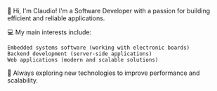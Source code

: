 👋 Hi, I'm Claudio!
I'm a Software Developer with a passion for building efficient and reliable applications.

💻 My main interests include:

    Embedded systems software (working with electronic boards)
    Backend development (server-side applications)
    Web applications (modern and scalable solutions)

🚀 Always exploring new technologies to improve performance and scalability.
